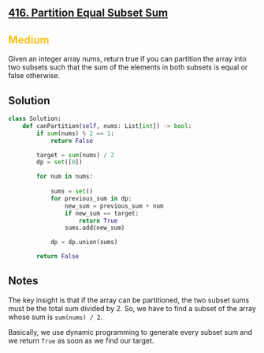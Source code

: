 ## [416. Partition Equal Subset Sum](https://leetcode.com/problems/partition-equal-subset-sum/)

<h2 style="color:#fac31d">Medium</h2>

Given an integer array nums, return true if you can partition the array into two subsets such that the sum of the elements in both subsets is equal or false otherwise.

## Solution
```python
class Solution:
    def canPartition(self, nums: List[int]) -> bool:
        if sum(nums) % 2 == 1:
            return False

        target = sum(nums) / 2
        dp = set([0])

        for num in nums:
            
            sums = set()
            for previous_sum in dp:
                new_sum = previous_sum + num
                if new_sum == target:
                    return True
                sums.add(new_sum)

            dp = dp.union(sums)  

        return False
```

## Notes
The key insight is that if the array can be partitioned, the two subset sums must be the total sum divided by 2.
So, we have to find a subset of the array whose sum is `sum(nums) / 2`.

Basically, we use dynamic programming to generate every subset sum and we return `True` as soon as we find our target. 